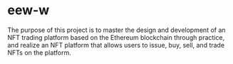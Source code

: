 # eew-w
 The purpose of this project is to master the design and development of an NFT trading platform based on the Ethereum blockchain through practice, and realize an NFT platform that allows users to issue, buy, sell, and trade NFTs on the platform.
